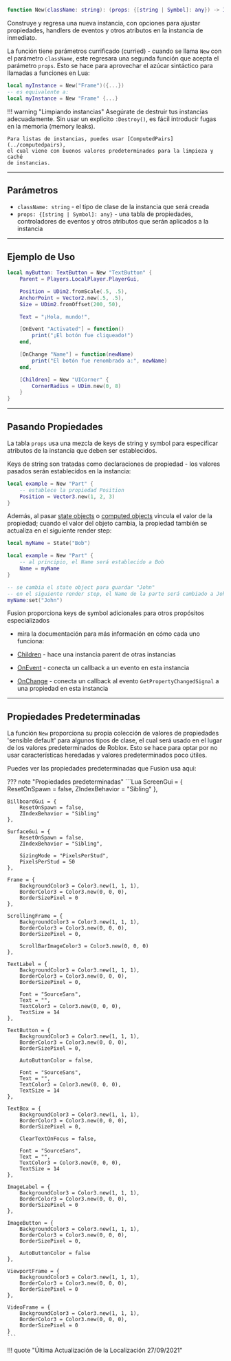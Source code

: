 ```Lua
function New(className: string): (props: {[string | Symbol]: any}) -> Instance
```

Construye y regresa una nueva instancia, con opciones para ajustar propiedades, 
handlers de eventos y otros atributos en la instancia de inmediato.

La función tiene parámetros currificado (curried) - cuando se llama `New` con el 
parámetro `className`, este regresara una segunda función que acepta el parámetro 
`props`. Esto se hace para aprovechar el azúcar sintáctico para llamadas a 
funciones en Lua:

```Lua
local myInstance = New("Frame")({...})
-- es equivalente a:
local myInstance = New "Frame" {...}
```

!!! warning "Limpiando instancias"
	Asegúrate de destruir tus instancias adecuadamente. Sin usar un explícito 
	`:Destroy()`, es fácil introducir fugas en la memoria (memory leaks).

	Para listas de instancias, puedes usar [ComputedPairs](../computedpairs), 
	el cual viene con buenos valores predeterminados para la limpieza y caché 
	de instancias.

-----

## Parámetros

- `className: string` - el tipo de clase de la instancia que será creada
- `props: {[string | Symbol]: any}` - una tabla de propiedades, controladores de 
eventos y otros atributos que serán aplicados a la instancia

-----

## Ejemplo de Uso

```Lua
local myButton: TextButton = New "TextButton" {
	Parent = Players.LocalPlayer.PlayerGui,

	Position = UDim2.fromScale(.5, .5),
	AnchorPoint = Vector2.new(.5, .5),
	Size = UDim2.fromOffset(200, 50),

	Text = "¡Hola, mundo!",

	[OnEvent "Activated"] = function()
		print("¡El botón fue cliqueado!")
	end,

	[OnChange "Name"] = function(newName)
		print("El botón fue renombrado a:", newName)
	end,

	[Children] = New "UICorner" {
		CornerRadius = UDim.new(0, 8)
	}
}
```

-----

## Pasando Propiedades

La tabla `props` usa una mezcla de keys de string y symbol para especificar atributos 
de la instancia que deben ser establecidos.

Keys de string son tratadas como declaraciones de propiedad - los valores pasados serán 
establecidos en la instancia:

```Lua
local example = New "Part" {
	-- establece la propiedad Position
	Position = Vector3.new(1, 2, 3)
}
```

Además, al pasar [state objects](api-reference/state.md) o [computed objects](api-reference/computed.md) 
vincula el valor de la propiedad; cuando el valor del objeto cambia, la propiedad también se actualiza 
en el siguiente render step:

```Lua
local myName = State("Bob")

local example = New "Part" {
	-- al principio, el Name será establecido a Bob
	Name = myName
}

-- se cambia el state object para guardar "John"
-- en el siguiente render step, el Name de la parte será cambiado a John
myName:set("John")
```

Fusion proporciona keys de symbol adicionales para otros propósitos especializados 
- mira la documentación para más información en cómo cada uno funciona:

- [Children](../children) - hace una instancia parent de otras instancias
- [OnEvent](../onevent) - conecta un callback a un evento en esta instancia
- [OnChange](../onchange) - conecta un callback al evento `GetPropertyChangedSignal` 
a una propiedad en esta instancia

-----

## Propiedades Predeterminadas

La función `New` proporciona su propia colección de valores de propiedades 
'sensible default' para algunos tipos de clase, el cual será usado en el lugar 
de los valores predeterminados de Roblox. Esto se hace para optar por no usar 
características heredadas y valores predeterminados poco útiles.

Puedes ver las propiedades predeterminadas que Fusion usa aqui:

??? note "Propiedades predeterminadas"
	```Lua
	ScreenGui = {
		ResetOnSpawn = false,
		ZIndexBehavior = "Sibling"
	},

	BillboardGui = {
		ResetOnSpawn = false,
		ZIndexBehavior = "Sibling"
	},

	SurfaceGui = {
		ResetOnSpawn = false,
		ZIndexBehavior = "Sibling",

		SizingMode = "PixelsPerStud",
		PixelsPerStud = 50
	},

	Frame = {
		BackgroundColor3 = Color3.new(1, 1, 1),
		BorderColor3 = Color3.new(0, 0, 0),
		BorderSizePixel = 0
	},

	ScrollingFrame = {
		BackgroundColor3 = Color3.new(1, 1, 1),
		BorderColor3 = Color3.new(0, 0, 0),
		BorderSizePixel = 0,

		ScrollBarImageColor3 = Color3.new(0, 0, 0)
	},

	TextLabel = {
		BackgroundColor3 = Color3.new(1, 1, 1),
		BorderColor3 = Color3.new(0, 0, 0),
		BorderSizePixel = 0,

		Font = "SourceSans",
		Text = "",
		TextColor3 = Color3.new(0, 0, 0),
		TextSize = 14
	},

	TextButton = {
		BackgroundColor3 = Color3.new(1, 1, 1),
		BorderColor3 = Color3.new(0, 0, 0),
		BorderSizePixel = 0,

		AutoButtonColor = false,

		Font = "SourceSans",
		Text = "",
		TextColor3 = Color3.new(0, 0, 0),
		TextSize = 14
	},

	TextBox = {
		BackgroundColor3 = Color3.new(1, 1, 1),
		BorderColor3 = Color3.new(0, 0, 0),
		BorderSizePixel = 0,

		ClearTextOnFocus = false,

		Font = "SourceSans",
		Text = "",
		TextColor3 = Color3.new(0, 0, 0),
		TextSize = 14
	},

	ImageLabel = {
		BackgroundColor3 = Color3.new(1, 1, 1),
		BorderColor3 = Color3.new(0, 0, 0),
		BorderSizePixel = 0
	},

	ImageButton = {
		BackgroundColor3 = Color3.new(1, 1, 1),
		BorderColor3 = Color3.new(0, 0, 0),
		BorderSizePixel = 0,

		AutoButtonColor = false
	},

	ViewportFrame = {
		BackgroundColor3 = Color3.new(1, 1, 1),
		BorderColor3 = Color3.new(0, 0, 0),
		BorderSizePixel = 0
	},

	VideoFrame = {
		BackgroundColor3 = Color3.new(1, 1, 1),
		BorderColor3 = Color3.new(0, 0, 0),
		BorderSizePixel = 0
	}
	```

!!! quote "Última Actualización de la Localización 27/09/2021"
